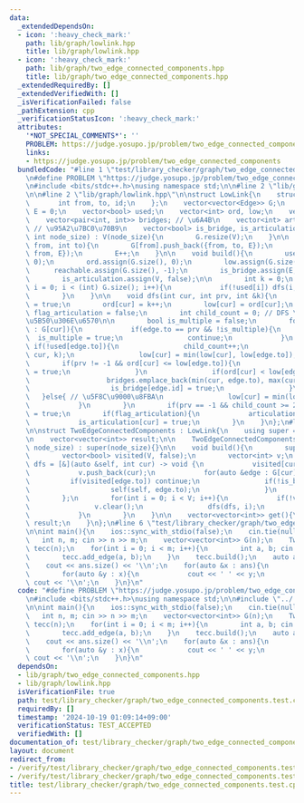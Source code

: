```yaml
---
data:
  _extendedDependsOn:
  - icon: ':heavy_check_mark:'
    path: lib/graph/lowlink.hpp
    title: lib/graph/lowlink.hpp
  - icon: ':heavy_check_mark:'
    path: lib/graph/two_edge_connected_components.hpp
    title: lib/graph/two_edge_connected_components.hpp
  _extendedRequiredBy: []
  _extendedVerifiedWith: []
  _isVerificationFailed: false
  _pathExtension: cpp
  _verificationStatusIcon: ':heavy_check_mark:'
  attributes:
    '*NOT_SPECIAL_COMMENTS*': ''
    PROBLEM: https://judge.yosupo.jp/problem/two_edge_connected_components
    links:
    - https://judge.yosupo.jp/problem/two_edge_connected_components
  bundledCode: "#line 1 \"test/library_checker/graph/two_edge_connected_components.test.cpp\"\
    \n#define PROBLEM \"https://judge.yosupo.jp/problem/two_edge_connected_components\"\
    \n#include <bits/stdc++.h>\nusing namespace std;\n\n#line 2 \"lib/graph/two_edge_connected_components.hpp\"\
    \n\n#line 2 \"lib/graph/lowlink.hpp\"\n\nstruct LowLink{\n    struct Edge{\n \
    \       int from, to, id;\n    };\n    vector<vector<Edge>> G;\n    int V = 0,\
    \ E = 0;\n    vector<bool> used;\n    vector<int> ord, low;\n    vector<int> reachable;\n\
    \    vector<pair<int, int>> bridges; // \u6A4B\n    vector<int> articulations;\
    \ // \u95A2\u7BC0\u70B9\n    vector<bool> is_bridge, is_articulation;\n\n    LowLink(const\
    \ int node_size) : V(node_size){\n        G.resize(V);\n    }\n\n    void add_edge(int\
    \ from, int to){\n        G[from].push_back({from, to, E});\n        G[to].push_back({to,\
    \ from, E});\n        E++;\n    }\n\n    void build(){\n        used.assign(G.size(),\
    \ 0);\n        ord.assign(G.size(), 0);\n        low.assign(G.size(), 0);\n  \
    \      reachable.assign(G.size(), -1);\n        is_bridge.assign(E, false);\n\
    \        is_articulation.assign(V, false);\n\n        int k = 0;\n        for(int\
    \ i = 0; i < (int) G.size(); i++){\n            if(!used[i]) dfs(i, -1, k);\n\
    \        }\n    }\n\n    void dfs(int cur, int prv, int &k){\n        used[cur]\
    \ = true;\n        ord[cur] = k++;\n        low[cur] = ord[cur];\n        bool\
    \ flag_articulation = false;\n        int child_count = 0; // DFS \u6728\u306E\
    \u5B50\u306E\u6570\n\n        bool is_multiple = false;\n        for(auto &edge\
    \ : G[cur]){\n            if(edge.to == prv && !is_multiple){\n              \
    \  is_multiple = true;\n                continue;\n            }\n           \
    \ if(!used[edge.to]){\n                child_count++;\n                dfs(edge.to,\
    \ cur, k);\n                low[cur] = min(low[cur], low[edge.to]);\n        \
    \        if(prv != -1 && ord[cur] <= low[edge.to]){\n                    flag_articulation\
    \ = true;\n                }\n                if(ord[cur] < low[edge.to]){\n \
    \                   bridges.emplace_back(min(cur, edge.to), max(cur, edge.to));\n\
    \                    is_bridge[edge.id] = true;\n                }\n         \
    \   }else{ // \u5F8C\u9000\u8FBA\n                low[cur] = min(low[cur], ord[edge.to]);\n\
    \            }\n        }\n        if(prv == -1 && child_count >= 2) flag_articulation\
    \ = true;\n        if(flag_articulation){\n            articulations.push_back(cur);\n\
    \            is_articulation[cur] = true;\n        }\n    }\n};\n#line 4 \"lib/graph/two_edge_connected_components.hpp\"\
    \n\nstruct TwoEdgeConnectedComponents : LowLink{\n    using super = LowLink;\n\
    \n    vector<vector<int>> result;\n\n    TwoEdgeConnectedComponents(const int\
    \ node_size) : super(node_size){}\n\n    void build(){\n        super::build();\n\
    \        vector<bool> visited(V, false);\n        vector<int> v;\n        auto\
    \ dfs = [&](auto &self, int cur) -> void {\n            visited[cur] = true;\n\
    \            v.push_back(cur);\n            for(auto &edge : G[cur]){\n      \
    \          if(visited[edge.to]) continue;\n                if(!is_bridge[edge.id]){\n\
    \                    self(self, edge.to);\n                }\n            }\n\
    \        };\n        for(int i = 0; i < V; i++){\n            if(!visited[i]){\n\
    \                v.clear();\n                dfs(dfs, i);\n                result.push_back(v);\n\
    \            }\n        }\n    }\n\n    vector<vector<int>> get(){\n        return\
    \ result;\n    }\n};\n#line 6 \"test/library_checker/graph/two_edge_connected_components.test.cpp\"\
    \n\nint main(){\n    ios::sync_with_stdio(false);\n    cin.tie(nullptr);\n\n \
    \   int n, m; cin >> n >> m;\n    vector<vector<int>> G(n);\n    TwoEdgeConnectedComponents\
    \ tecc(n);\n    for(int i = 0; i < m; i++){\n        int a, b; cin >> a >> b;\n\
    \        tecc.add_edge(a, b);\n    }\n    tecc.build();\n    auto ans = tecc.get();\n\
    \    cout << ans.size() << '\\n';\n    for(auto &x : ans){\n        cout << x.size();\n\
    \        for(auto &y : x){\n            cout << ' ' << y;\n        }\n       \
    \ cout << '\\n';\n    }\n}\n"
  code: "#define PROBLEM \"https://judge.yosupo.jp/problem/two_edge_connected_components\"\
    \n#include <bits/stdc++.h>\nusing namespace std;\n\n#include \"../../../lib/graph/two_edge_connected_components.hpp\"\
    \n\nint main(){\n    ios::sync_with_stdio(false);\n    cin.tie(nullptr);\n\n \
    \   int n, m; cin >> n >> m;\n    vector<vector<int>> G(n);\n    TwoEdgeConnectedComponents\
    \ tecc(n);\n    for(int i = 0; i < m; i++){\n        int a, b; cin >> a >> b;\n\
    \        tecc.add_edge(a, b);\n    }\n    tecc.build();\n    auto ans = tecc.get();\n\
    \    cout << ans.size() << '\\n';\n    for(auto &x : ans){\n        cout << x.size();\n\
    \        for(auto &y : x){\n            cout << ' ' << y;\n        }\n       \
    \ cout << '\\n';\n    }\n}\n"
  dependsOn:
  - lib/graph/two_edge_connected_components.hpp
  - lib/graph/lowlink.hpp
  isVerificationFile: true
  path: test/library_checker/graph/two_edge_connected_components.test.cpp
  requiredBy: []
  timestamp: '2024-10-19 01:09:14+09:00'
  verificationStatus: TEST_ACCEPTED
  verifiedWith: []
documentation_of: test/library_checker/graph/two_edge_connected_components.test.cpp
layout: document
redirect_from:
- /verify/test/library_checker/graph/two_edge_connected_components.test.cpp
- /verify/test/library_checker/graph/two_edge_connected_components.test.cpp.html
title: test/library_checker/graph/two_edge_connected_components.test.cpp
---
```

